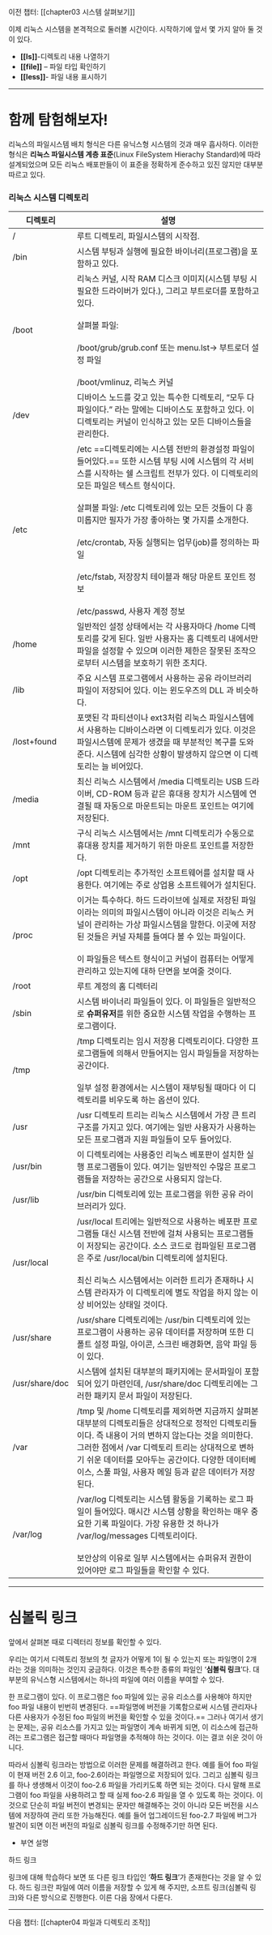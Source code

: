 
이전 챕터: [[chapter03 시스템 살펴보기]]

이제 리눅스 시스템을 본격적으로 둘러볼 시간이다. 시작하기에 앞서 몇 가지 알아 둘 것이 있다.

- **[[ls]]**-디렉토리 내용 나열하기
- **[[file]]** – 파일 타입 확인하기
- **[[less]]**- 파일 내용 표시하기

---

# 함께 탐험해보자!



리눅스의 파일시스템 배치 형식은 다른 유닉스형 시스템의 것과 매우 흡사하다. 이러한 형식은 **리눅스 파일시스템 계층 표준**(Linux FileSystem Hierachy Standard)에 따라 설계되었으며 모든 리눅스 배포판들이 이 표준을 정확하게 준수하고 있진 않지만 대부분 따르고 있다.


### 리눅스 시스템 디렉토리

| 디렉토리           | 설명                                                                                                                                                                                                                                                                                                      |
| -------------- | ------------------------------------------------------------------------------------------------------------------------------------------------------------------------------------------------------------------------------------------------------------------------------------------------------- |
| /              | 루트 디렉토리, 파일시스템의 시작점.                                                                                                                                                                                                                                                                                    |
| /bin           | 시스템 부팅과 실행에 필요한 바이너리(프로그램)을 포함하고 있다.                                                                                                                                                                                                                                                                    |
| /boot          | 리눅스 커널, 시작 RAM 디스크 이미지(시스템 부팅 시 필요한 드라이버가 있다.), 그리고 부트로더를 포함하고 있다.<br><br>살펴볼 파일:<br><br>/boot/grub/grub.conf 또는 menu.lst-> 부트로더 설정 파일<br><br>/boot/vmlinuz, 리눅스 커널                                                                                                                                     |
| /dev           | 디바이스 노드를 갖고 있는 특수한 디렉토리, “모두 다 파일이다.” 라는 말에는 디바이스도 포함하고 있다. 이 디렉토리는 커널이 인식하고 있는 모든 디바이스들을 관리한다.                                                                                                                                                                                                         |
| /etc           | /etc ==디렉토리에는 시스템 전반의 환경설정 파일이 들어있다.== 또한 시스템 부팅 시에 시스템의 각 서비스를 시작하는 쉘 스크립트 전부가 있다. 이 디렉토리의 모든 파일은 텍스트 형식이다.<br><br>살펴볼 파일: /etc 디렉토리에 있는 모든 것들이 다 흥미롭지만 필자가 가장 좋아하는 몇 가지를 소개한다.<br><br>/etc/crontab, 자동 실행되는 업무(job)를 정의하는 파일<br><br>/etc/fstab, 저장장치 테이블과 해당 마운트 포인트 정보<br><br>/etc/passwd, 사용자 계정 정보 |
| /home          | 일반적인 설정 상태에서는 각 사용자마다 /home 디렉토리를 갖게 된다. 일반 사용자는 홈 디렉토리 내에서만 파일을 설정할 수 있으며 이러한 제한은 잘못된 조작으로부터 시스템을 보호하기 위한 조치다.                                                                                                                                                                                         |
| /lib           | 주요 시스템 프로그램에서 사용하는 공유 라이브러리 파일이 저장되어 있다. 이는 윈도우즈의 DLL 과 비슷하다.                                                                                                                                                                                                                                           |
| /lost+found    | 포맷된 각 파티션이나 ext3처럼 리눅스 파일시스템에서 사용하는 디바이스라면 이 디렉토리가 있다. 이것은 파일시스템에 문제가 생겼을 때 부분적인 복구를 도와준다. 시스템에 심각한 상황이 발생하지 않으면 이 디렉토리는 늘 비어있다.                                                                                                                                                                        |
| /media         | 최신 리눅스 시스템에서 /media 디렉토리는 USB 드라이버, CD-ROM 등과 같은 휴대용 장치가 시스템에 연결될 때 자동으로 마운트되는 마운트 포인트는 여기에 저장된다.                                                                                                                                                                                                       |
| /mnt           | 구식 리눅스 시스템에서는 /mnt 디렉토리가 수동으로 휴대용 장치를 제거하기 위한 마운트 포인트를 저장한다.                                                                                                                                                                                                                                            |
| /opt           | /opt 디렉토리는 추가적인 소프트웨어를 설치할 때 사용한다. 여기에는 주로 상업용 소프트웨어가 설치된다.                                                                                                                                                                                                                                             |
| /proc          | 이거는 특수하다. 하드 드라이브에 실제로 저장된 파일이라는 의미의 파일시스템이 아니라 이것은 리눅스 커널이 관리하는 가상 파일시스템을 말한다. 이곳에 저장된 것들은 커널 자체를 들여다 볼 수 있는 파일이다.<br><br>이 파일들은 텍스트 형식이고 커널이 컴퓨터는 어떻게 관리하고 있는지에 대하 단면을 보여줄 것이다.                                                                                                                       |
| /root          | 루트 계정의 홈 디렉터리                                                                                                                                                                                                                                                                                           |
| /sbin          | 시스템 바이너리 파일들이 있다. 이 파일들은 일반적으로 **슈퍼유저**를 위한 중요한 시스템 작업을 수행하는 프로그램이다.                                                                                                                                                                                                                                    |
| /tmp           | /tmp 디렉토리는 임시 저장용 디렉토리이다. 다양한 프로그램들에 의해서 만들어지는 임시 파일들을 저장하는 공간이다.<br><br>일부 설정 환경에서는 시스템이 재부팅될 때마다 이 디렉토리를 비우도록 하는 옵션이 있다.                                                                                                                                                                              |
| /usr           | /usr 디렉토리 트리는 리눅스 시스템에서 가장 큰 트리 구조를 가지고 있다. 여기에는 일반 사용자가 사용하는 모든 프로그램과 지원 파일들이 모두 들어있다.                                                                                                                                                                                                                 |
| /usr/bin       | 이 디렉토리에는 사용중인 리눅스 베포판이 설치한 실행 프로그램들이 있다. 여기는 일반적인 수많은 프로그램들을 저장하는 공간으로 사용되지 않는다.                                                                                                                                                                                                                        |
| /usr/lib       | /usr/bin 디렉토리에 있는 프로그램을 위한 공유 라이브러리가 있다.                                                                                                                                                                                                                                                                |
| /usr/local     | /usr/local 트리에는 일반적으로 사용하는 베포판 프로그램들 대신 시스템 전반에 걸쳐 사용되는 프로그램들이 저장되는 공간이다. 소스 코드로 컴파일된 프로그램은 주로 /usr/local/bin 디렉토리에 설치된다.<br><br>최신 리눅스 시스템에서는 이러한 트리가 존재하나 시스템 관라자가 이 디렉토리에 별도 작업을 하지 않는 이상 비어있는 상태일 것이다.                                                                                              |
| /usr/share     | /usr/share 디렉토리에는 /usr/bin 디렉토리에 있는 프로그램이 사용하는 공유 데이터를 저장하며 또한 디폴트 설정 파일, 아이콘, 스크린 배경화면, 음악 파일 등이 있다.                                                                                                                                                                                                   |
| /usr/share/doc | 시스템에 설치된 대부분의 패키지에는 문서파일이 포함되어 있기 마련인데, /usr/share/doc 디렉토리에는 그러한 패키지 문서 파일이 저장된다.                                                                                                                                                                                                                      |
| /var           | /tmp 및 /home 디렉토리를 제외하면 지금까지 살펴본 대부분의 디렉토리들은 상대적으로 정적인 디렉토리들이다. 즉 내용이 거의 변하지 않는다는 것을 의미한다. 그러한 점에서 /var 디렉토리 트리는 상대적으로 변하기 쉬운 데이터를 모아두는 공간이다. 다양한 데이터베이스, 스풀 파일, 사용자 메일 등과 같은 데이터가 저장된다.                                                                                                                |
| /var/log       | /var/log 디렉토리는 시스템 활동을 기록하는 로그 파일이 들어있다. 매시간 시스템 상황을 확인하는 매우 중요한 기록 파일이다. 가장 유용한 것 하나가 /var/log/messages 디렉토리이다.<br><br>보안상의 이유로 일부 시스템에서는 슈퍼유저 권한이 있어야만 로그 파일들을 확인할 수 있다.                                                                                                                              |


---

# 심볼릭 링크


앞에서 살펴본 때로 디렉터리 정보를 확인할 수 있다.

우리는 여기서 디렉토리 정보의 첫 글자가 어떻게 1이 될 수 있는지 또는 파일명이 2개 라는 것을 의미하는 것인지 궁금하다. 이것은 특수한 종류의 파일인 ‘**심볼릭 링크**’다. 대부분의 유닉스형 시스템에서는 하나의 파일에 여러 이름을 부여할 수 있다.

한 프로그램이 있다. 이 프로그램은 foo 파일에 있는 공유 리소스를 사용해야 하지만 foo 파일 내용이 빈번히 변경된다. ==파일명에 버전을 기록함으로써 시스템 관리자나 다른 사용자가 수정된 foo 파일의 버전을 확인할 수 있을 것이다.== 그러나 여기서 생기는 문제는, 공유 리소스를 가지고 있는 파일명이 계속 바뀌게 되면, 이 리소스에 접근하려는 프로그램은 접근할 때마다 파일명을 추적해야 하는 것이다. 이는 결코 쉬운 것이 아니다.

따라서 심볼릭 링크라는 방법으로 이러한 문제를 해결하려고 한다. 예를 들어 foo 파일이 현재 버전 2.6 이고, foo-2.6이라는 파일명으로 저장되어 있다. 그리고 심볼릭 링크를 하나 생생해서 이것이 foo-2.6 파일을 가리키도록 하면 되는 것이다. 다시 말해 프로그램이 foo 파일을 사용하려고 할 때 실제 foo-2.6 파일을 열 수 있도록 하는 것이다. 이것으로 단순히 파일 버전이 변경되는 문자만 해결해주는 것이 아니라 모든 버전을 시스템에 저장하여 관리 또한 가능해진다. 예를 들어 업그레이드된 foo-2.7 파일에 버그가 발견이 되면 이전 버전의 파일로 심볼릭 링크를 수정해주기만 하면 된다.



- 부연 설명

하드 링크

링크에 대해 학습하다 보면 또 다른 링크 타입인 ‘**하드 링크**’가 존재한다는 것을 알 수 있다. 하드 링크란 파일에 여러 이름을 저장할 수 있게 해 주지만, 소프트 링크(심볼릭 링크)와 다른 방식으로 진행한다. 이른 다음 장에서 다룬다.


---
다음 챕터: [[chapter04 파일과 디렉토리 조작]]